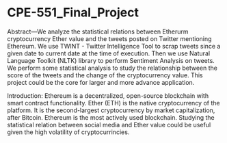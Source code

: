 # CPE-551_Final_Project
Abstract—We analyze the statistical relations between Etherurm cryptocurrency Ether value and the tweets posted on Twitter mentioning Ethereum. We use TWINT - Twitter Intelligence
Tool to scrap tweets since a given date to current date at the time of execution. Then we use Natural Language Toolkit (NLTK) library to perform Sentiment Analysis on tweets. We perform some statistical analysis to study the relationship between the score of the tweets and the change of the cryptocurrency value. This project could be the core for larger and more advance application.

Introduction:
Ethereum is a decentralized, open-source blockchain with smart contract functionality. Ether (ETH) is the native cryptocurrency of the platform. It is the second-largest cryptocurrency by market capitalization, after Bitcoin. Ethereum is the most actively used blockchain. Studying the statistical relation between social media and Ether value could be useful given the high volatility of cryptocurrincies.

